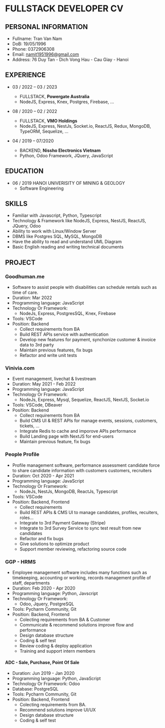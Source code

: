 # FULLSTACK DEVELOPER CV

## PERSONAL INFORMATION

- Fullname: Tran Van Nam
- DoB: 19/05/1996
- Phone: 0372906308
- Email: namit1951996@gmail.com
- Address: 76 Duy Tan - Dich Vong Hau - Cau Giay - Hanoi

## EXPERIENCE

- 03 / 2022 – 03 / 2023
    - FULLSTACK, **Powergate Australia**
    - NodeJS, Express, Knex, Postgres, Firebase, ...


- 08 / 2020 – 02 / 2022
    - FULLSTACK, **VMO Holdings**
    - NodeJS, Express, NestJs, Socket.io, ReactJS, Redux, MongoDB, TypeORM, Sequelize, ...


- 04 / 2019 – 07/2020
    - BACKEND, **Nissho Electronics Vietnam**
    - Python, Odoo Framework, JQuery, JavaScript

## EDUCATION
- 06 / 2019 HANOI UNIVERISITY OF MINING & GEOLOGY
    - Software Engineering

## SKILLS
- Familiar with Javascript, Python, Typescript
- Technology & Framework like NodeJS, Express, NestJS, ReactJS, JQuery, Odoo
- Ability to work with Linux/Window Server
- DBMS like Postgres SQL, MySQL, MongoDB
- Have the ability to read and understand UML Diagram
- Basic English reading and writing technical documents


## PROJECT

### Goodhuman.me
- Software to assist people with disabilities can schedule rentals such as time of care.
- Duration: Mar 2022
- Programming language: JavaScript
- Technology Or Framework: 
    - NodeJs, Express, PostgresSQL, Knex, Firebase
- Tools: VSCode
- Position: Backend
    - Collect requirements from BA
    - Build REST APIs service with authentication
    - Develop new features for payment, synchonize customer & invoice data to 3rd party
    - Maintain previous features, fix bugs
    - Refactor and write unit tests

### Vinivia.com
- Event management, livechat & livestream
- Duration: May 2021 - Feb 2022
- Programming language: JavaScript
- Technology Or Framework: 
    -  NodeJs, Express, Mysql, Sequelize, ReactJS, NextJS, Socket.io
- Tools: VSCode, DBeaver
- Position: Backend
    - Collect requirements from BA
    - Build CMS UI & REST APIs for manage events, sessions, customers, tickets, ...
    - Integrate Redis to cache and imporove APIs performance
    - Build Landing page with NextJS for end-users
    - Maintain previous feature, fix bugs

### People Profile
- Profile management software, performance assessment candidate force to share candidate information with customers customers, recruiters
- Duration: Oct 2020 - Apr 2021
- Programming language: JavaScript
- Technology Or Framework: 
    - NodeJs, NestJs, MongoDB, ReactJs, Typescript
- Tools: VSCode
- Position: Backend, Frontend
    - Collect requirements
    - Build REST APIs & CMS UI to manage candidates, profiles, recuiters, roles...
    - Integrate to 3rd Payment Gateway (Stripe)
    - Integrate to 3rd Survey Service to sync test result from new candidates
    - Refactor and fix bugs
    - Give solutions to optimize product
    - Support member reviewing, refactoring source code

### GGP - HRMS
- Employee management software includes many functions such as timekeeping, accounting or working, records management profile of staff, departments
- Duration: Feb 2020 - Apr 2020
- Programming language: Python, Javscript
- Technology Or Framework: 
    - Odoo, Jquery, PostgreSQL
- Tools: Pycharm Community, Git
- Position: Backend, Frontend
    - Colecting requirements from BA & Customer
    - Communicate & recommend solutions improve flow and performance
    - Design database structure
    - Coding & self test
    - Review coding & deploy application
    - Training and support intern members

#### ADC - Sale, Purchase, Point Of Sale
- Duration: Jun 2019 - Jan 2020
- Programming language: Python, JavaScript
- Technology Or Framework: Odoo
- Database: PostgreSQL
- Tools: Pycharm Community, Git
- Position: Backend, Frontend
    - Colecting requirements from BA.
    - Recommend solutions improve UI/UX
    - Design database structure
    - Coding & self test
